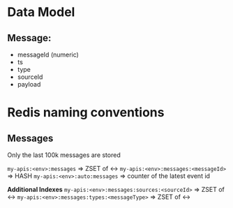 
# Data Model

## Message:
- messageId (numeric)
- ts
- type
- sourceId
- payload

# Redis naming conventions

## Messages

Only the last 100k messages are stored

`my-apis:<env>:messages` => ZSET of <ts> <-> <messageId>
`my-apis:<env>:messages:<messageId>` => HASH
`my-apis:<env>:auto:messages` => counter of the latest event id

**Additional Indexes**
`my-apis:<env>:messages:sources:<sourceId>` => ZSET of <ts> <-> <messageId>
`my-apis:<env>:messages:types:<messageType>` => ZSET of <ts> <-> <messageId>
